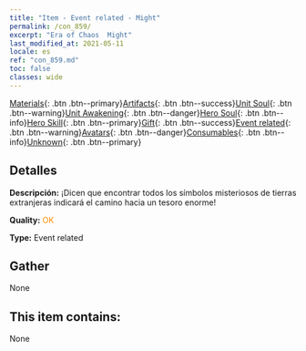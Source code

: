 ```yaml
---
title: "Item - Event related - Might"
permalink: /con_859/
excerpt: "Era of Chaos  Might"
last_modified_at: 2021-05-11
locale: es
ref: "con_859.md"
toc: false
classes: wide
---
```

 [Materials](/ItemsES/){: .btn .btn--primary}[Artifacts](/ItemsES/Artifacts/){: .btn .btn--success}[Unit Soul](/ItemsES/UnitSoul/){: .btn .btn--warning}[Unit Awakening](/ItemsES/UnitAwakening/){: .btn .btn--danger}[Hero Soul](/ItemsES/HeroSoul/){: .btn .btn--info}[Hero Skill](/ItemsES/HeroSkill/){: .btn .btn--primary}[Gift](/ItemsES/Gift/){: .btn .btn--success}[Event related](/ItemsES/Events/){: .btn .btn--warning}[Avatars](/ItemsES/Avatars/){: .btn .btn--danger}[Consumables](/ItemsES/Consumables/){: .btn .btn--info}[Unknown](/ItemsES/Unknown/){: .btn .btn--primary}

## Detalles
 **Descripción:** ¡Dicen que encontrar todos los símbolos misteriosos de tierras extranjeras indicará el camino hacia un tesoro enorme!

 **Quality:** <span style="color: #FF8C00">OK</span>

 **Type:** Event related

## Gather

  None

## This item contains:

  None


